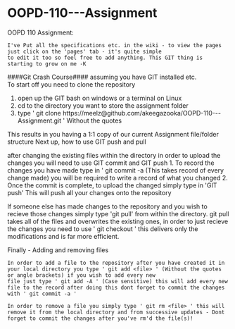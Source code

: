 OOPD-110---Assignment
=====================

OOPD 110 Assignment:	

  	I've Put all the specifications etc. in the wiki - to view the pages just click on the 'pages' tab - it's quite simple 
	to edit it too so feel free to add anything. This GIT thing is starting to grow on me -K

####Git Crash Course####
assuming you have GIT installed etc.	
To start off you need to clone the repository
<ol>
	<li> open up the GIT bash on windows or a terminal on Linux </li>
	<li> cd to the directory you want to store the assignment folder </li>
	<li> type ' git clone https://meelz@github.com/akeegazooka/OOPD-110---Assignment.git ' Without the quotes </li>	
</ol>
This results in you having a 1:1 copy of our current Assignment file/folder structure	
Next up, how to use GIT push and pull	
	
after changing the existing files within the directory in order to upload the changes you will need to use GIT commit and GIT push
	1. To record the changes you have made type in ' git commit -a (This takes record of every change made) you will be required to write a record of what you changed
	2. Once the commit is complete, to upload the changed simply type in 'GIT push' This will push all your changes onto the repository
	
	
If someone else has made changes to the repository and you wish to recieve those changes simply type 'git pull' from within the directory.
	git pull takes all of the files and overwrites the existing ones, in order to just recieve the changes you need to use ' git checkout ' this delivers only the modifications and is far more efficient.

Finally - Adding and removing files
	
	In order to add a file to the repository after you have created it in your local directory you type ' git add <file> ' (Without the quotes or angle brackets) if you wish to add every new
	file just type ' git add -A ' (Case sensitive) this will add every new file to the record after doing this dont forget to commit the changes with ' git commit -a '
	
	In order to remove a file you simply type ' git rm <file> ' this will remove it from the local directory and from successive updates - Dont forget to commit the changes after you've rm'd the file(s)!
	
